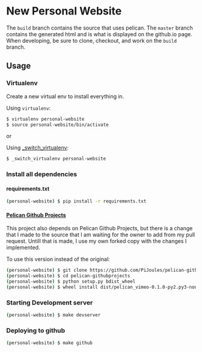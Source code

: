 # New Personal Website
The `build` branch contains the source that uses pelican.
The `master` branch contains the generated html and is what is displayed on the
github.io page.
When developing, be sure to clone, checkout, and work on the `build` branch.

## Usage

### Virtualenv
Create a new virtual env to install everything in.

Using `virtualenv`:
```sh
$ virtualenv personal-website
$ source personal-website/bin/activate
```

or

Using [_switch_virtualenv](https://github.com/PiJoules/python-dev-scripts#_switch_virtualenv):
```sh
$ _switch_virtualenv personal-website
```

### Install all dependencies

#### requirements.txt
```sh
(personal-website) $ pip install -r requirements.txt
```

#### [Pelican Github Projects](https://github.com/kura/pelican-githubprojects)
This project also depends on Pelican Github Projects, but there is a change
that I made to the source that I am waiting for the owner to add from my
pull request. Untill that is made, I use my own forked copy with the changes
I implemented.

To use this version instead of the original:
```sh
(personal-website) $ git clone https://github.com/PiJoules/pelican-githubprojects
(personal-website) $ cd pelican-githubprojects
(personal-website) $ python setup.py bdist_wheel
(personal-website) $ wheel install dist/pelican_vimeo-0.1.0-py2.py3-none-any.whl --force
```

### Starting Development server
```sh
(personal-website) $ make devserver
```

### Deploying to github
```sh
(personal-website) $ make github
```
